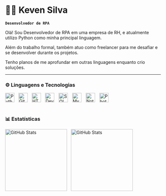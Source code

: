 # 👨‍💻 Keven Silva

**`Desenvolvedor de RPA`**

Olá! Sou Desenvolvedor de RPA em uma empresa de RH, e atualmente utilizo Python como minha principal linguagem.

Além do trabalho formal, também atuo como freelancer para me desafiar e se desenvolver durante os projetos. 

Tenho planos de me aprofundar em outras linguagens enquanto crio soluções.

---

### ⚙ Linguagens e Tecnologias
<img 
    align="left" 
    alt="Python" 
    title="Python"
    width="30px" 
    style="padding-right: 10px;"
    src="https://cdn.jsdelivr.net/gh/devicons/devicon@latest/icons/python/python-original.svg" 
/>
<img 
    align="left" 
    alt="Git" 
    title="Git"
    width="30px" 
    style="padding-right: 10px;"
    src="https://cdn.jsdelivr.net/gh/devicons/devicon@latest/icons/git/git-original.svg" 
/>
<img 
    align="left" 
    alt="HTML"
    title="HTML" 
    width="30px" 
    style="padding-right: 10px;"
    src="https://cdn.jsdelivr.net/gh/devicons/devicon@latest/icons/html5/html5-original.svg" 
/>
<img
    lign="left" 
    alt="DevOps"
    title="DevOps" 
    width="30px" 
    style="padding-right: 10px;"
    src="https://cdn.jsdelivr.net/gh/devicons/devicon@latest/icons/azuredevops/azuredevops-original.svg" 
/>
<img
    lign="left" 
    alt="SQL"
    title="SQL" 
    width="30px" 
    style="padding-right: 10px;"
    src="https://cdn.jsdelivr.net/gh/devicons/devicon@latest/icons/azuresqldatabase/azuresqldatabase-original.svg" 
/>
<img
    lign="left" 
    alt="MySQL"
    title="MySQL" 
    width="30px" 
    style="padding-right: 10px;"
    src="https://cdn.jsdelivr.net/gh/devicons/devicon@latest/icons/mysql/mysql-original.svg" 
/>
<img
    lign="left" 
    alt="Notion"
    title="Notion" 
    width="30px" 
    style="padding-right: 10px;"
    src="https://cdn.jsdelivr.net/gh/devicons/devicon@latest/icons/notion/notion-original.svg" 
/>
<img
    lign="left" 
    alt="PhotoShop"
    title="PhotoShop" 
    width="30px" 
    style="padding-right: 10px;"
    src="https://cdn.jsdelivr.net/gh/devicons/devicon@latest/icons/photoshop/photoshop-original.svg" 
/>
<br/>
<br/>
### 📊 Estatísticas

<p>
  <img 
    align="left" 
    alt="GitHub Stats" 
    height="200" 
    style="padding-right: 10px;" 
    src="https://github-readme-stats.vercel.app/api?username=KevDevvs&show_icons=true&theme=tokyonight&include_all_commits=true&locale=pt-br" 
  />

<img 
      align="left" 
      alt="GitHub Stats" 
      height="200" 
      src="https://github-readme-stats.vercel.app/api/top-langs/?username=lKevDevvs&theme=tokyonight&layout=compact&custom_title=Tecnologias&langs_count=9" 
  />

</p>
